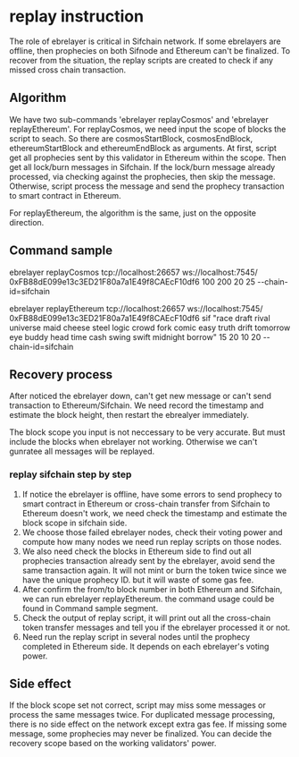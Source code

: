 # replay instruction
The role of ebrelayer is critical in Sifchain network. If some ebrelayers are offline, then prophecies on both Sifnode and Ethereum can't be finalized. To recover from the situation, the replay scripts are created to check if any missed cross chain transaction.

## Algorithm
We have two sub-commands 'ebrelayer replayCosmos' and 'ebrelayer replayEthereum'. For replayCosmos, we need input the scope of blocks the script to seach. So there are cosmosStartBlock, cosmosEndBlock, ethereumStartBlock and ethereumEndBlock as arguments. At first, script get all prophecies sent by this validator in Ethereum within the scope. Then get all lock/burn messages in Sifchain. If the lock/burn message already processed, via checking against the prophecies, then skip the message. Otherwise, script process the message and send the prophecy transaction to smart contract in Ethereum.

For replayEthereum, the algorithm is the same, just on the opposite direction.

## Command sample
ebrelayer replayCosmos tcp://localhost:26657 ws://localhost:7545/ 0xFB88dE099e13c3ED21F80a7a1E49f8CAEcF10df6 100 200  20 25 --chain-id=sifchain


ebrelayer replayEthereum tcp://localhost:26657 ws://localhost:7545/ 0xFB88dE099e13c3ED21F80a7a1E49f8CAEcF10df6 sif "race draft rival universe maid cheese steel logic crowd fork comic easy truth drift tomorrow eye buddy head time cash swing swift midnight borrow" 15 20 10 20 --chain-id=sifchain

## Recovery process
After noticed the ebrelayer down, can't get new message or can't send transaction to Ethereum/Sifchain. We need record the timestamp and estimate the block height, then restart the ebrealyer immediately. 

The block scope you input is not neccessary to be very accurate. But must include the blocks when ebrelayer not working. Otherwise we can't gunratee all messages will be replayed.

### replay sifchain step by step
1. If notice the ebrelayer is offline, have some errors to send prophecy to smart contract in Ethereum or cross-chain transfer from Sifchain to Ethereum doesn't work, we need check the timestamp and estimate the block scope in sifchain side.
2. We choose those failed ebrelayer nodes, check their voting power and compute how many nodes we need run replay scripts on those nodes.
3. We also need check the blocks in Ethereum side to find out all prophecies transaction already sent by the ebrelayer, avoid send the same transaction again. It will not mint or burn the token twice since we have the unique prophecy ID. but it will waste of some gas fee. 
4. After confirm the from/to block number in both Ethereum and Sifchain, we can run ebrelayer replayEthereum. the command usage could be found in Command sample segment.
5. Check the output of replay script, it will print out all the cross-chain token transfer messages and tell you if the ebrelayer processed it or not.
6. Need run the replay script in several nodes until the prophecy completed in Ethereum side. It depends on each ebrelayer's voting power.

## Side effect
If the block scope set not correct, script may miss some messages or process the same messages twice. For duplicated message processing, there is no side effect on the network except extra gas fee. If missing some message, some prophecies may never be finalized. You can decide the recovery scope based on the working validators' power.
